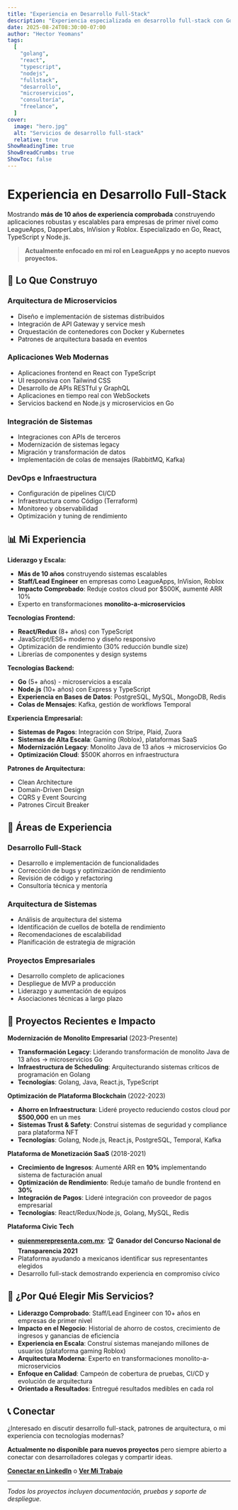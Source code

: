 ```yaml
---
title: "Experiencia en Desarrollo Full-Stack"
description: "Experiencia especializada en desarrollo full-stack con Go, React, TypeScript, Node.js construyendo aplicaciones escalables para empresas de primer nivel"
date: 2025-08-24T08:30:00-07:00
author: "Hector Yeomans"
tags:
  [
    "golang",
    "react",
    "typescript",
    "nodejs",
    "fullstack",
    "desarrollo",
    "microservicios",
    "consultoría",
    "freelance",
  ]
cover:
  image: "hero.jpg"
  alt: "Servicios de desarrollo full-stack"
  relative: true
ShowReadingTime: true
ShowBreadCrumbs: true
ShowToc: false
---
```


# Experiencia en Desarrollo Full-Stack

Mostrando **más de 10 años de experiencia comprobada** construyendo aplicaciones robustas y escalables para empresas de primer nivel como LeagueApps, DapperLabs, InVision y Roblox. Especializado en Go, React, TypeScript y Node.js.

> **Actualmente enfocado en mi rol en LeagueApps y no acepto nuevos proyectos.**

## 🔧 Lo Que Construyo

### Arquitectura de Microservicios

- Diseño e implementación de sistemas distribuidos
- Integración de API Gateway y service mesh
- Orquestación de contenedores con Docker y Kubernetes
- Patrones de arquitectura basada en eventos

### Aplicaciones Web Modernas

- Aplicaciones frontend en React con TypeScript
- UI responsiva con Tailwind CSS
- Desarrollo de APIs RESTful y GraphQL
- Aplicaciones en tiempo real con WebSockets
- Servicios backend en Node.js y microservicios en Go

### Integración de Sistemas

- Integraciones con APIs de terceros
- Modernización de sistemas legacy
- Migración y transformación de datos
- Implementación de colas de mensajes (RabbitMQ, Kafka)

### DevOps e Infraestructura

- Configuración de pipelines CI/CD
- Infraestructura como Código (Terraform)
- Monitoreo y observabilidad
- Optimización y tuning de rendimiento

## 📊 Mi Experiencia

**Liderazgo y Escala:**

- **Más de 10 años** construyendo sistemas escalables
- **Staff/Lead Engineer** en empresas como LeagueApps, InVision, Roblox
- **Impacto Comprobado**: Reduje costos cloud por $500K, aumenté ARR 10%
- Experto en transformaciones **monolito-a-microservicios**

**Tecnologías Frontend:**

- **React/Redux** (8+ años) con TypeScript
- JavaScript/ES6+ moderno y diseño responsivo
- Optimización de rendimiento (30% reducción bundle size)
- Librerías de componentes y design systems

**Tecnologías Backend:**

- **Go** (5+ años) - microservicios a escala
- **Node.js** (10+ años) con Express y TypeScript
- **Experiencia en Bases de Datos**: PostgreSQL, MySQL, MongoDB, Redis
- **Colas de Mensajes**: Kafka, gestión de workflows Temporal

**Experiencia Empresarial:**

- **Sistemas de Pagos**: Integración con Stripe, Plaid, Zuora
- **Sistemas de Alta Escala**: Gaming (Roblox), plataformas SaaS
- **Modernización Legacy**: Monolito Java de 13 años → microservicios Go
- **Optimización Cloud**: $500K ahorros en infraestructura

**Patrones de Arquitectura:**

- Clean Architecture
- Domain-Driven Design
- CQRS y Event Sourcing
- Patrones Circuit Breaker

## 💼 Áreas de Experiencia

### Desarrollo Full-Stack

- Desarrollo e implementación de funcionalidades
- Corrección de bugs y optimización de rendimiento
- Revisión de código y refactoring
- Consultoría técnica y mentoría

### Arquitectura de Sistemas

- Análisis de arquitectura del sistema
- Identificación de cuellos de botella de rendimiento
- Recomendaciones de escalabilidad
- Planificación de estrategia de migración

### Proyectos Empresariales

- Desarrollo completo de aplicaciones
- Despliegue de MVP a producción
- Liderazgo y aumentación de equipos
- Asociaciones técnicas a largo plazo

## 🎯 Proyectos Recientes e Impacto

**Modernización de Monolito Empresarial** (2023-Presente)

- **Transformación Legacy**: Liderando transformación de monolito Java de 13 años → microservicios Go
- **Infraestructura de Scheduling**: Arquitecturando sistemas críticos de programación en Golang
- **Tecnologías**: Golang, Java, React.js, TypeScript

**Optimización de Plataforma Blockchain** (2022-2023)

- **Ahorro en Infraestructura**: Lideré proyecto reduciendo costos cloud por **$500,000** en un mes
- **Sistemas Trust & Safety**: Construí sistemas de seguridad y compliance para plataforma NFT
- **Tecnologías**: Golang, Node.js, React.js, PostgreSQL, Temporal, Kafka

**Plataforma de Monetización SaaS** (2018-2021)

- **Crecimiento de Ingresos**: Aumenté ARR en **10%** implementando sistema de facturación anual
- **Optimización de Rendimiento**: Reduje tamaño de bundle frontend en **30%**
- **Integración de Pagos**: Lideré integración con proveedor de pagos empresarial
- **Tecnologías**: React/Redux/Node.js, Golang, MySQL, Redis

**Plataforma Civic Tech**

- **[quienmerepresenta.com.mx](https://quienmerepresenta.com.mx/)**: 🏆 **Ganador del Concurso Nacional de Transparencia 2021**
- Plataforma ayudando a mexicanos identificar sus representantes elegidos
- Desarrollo full-stack demostrando experiencia en compromiso cívico

## 🚀 ¿Por Qué Elegir Mis Servicios?

- **Liderazgo Comprobado**: Staff/Lead Engineer con 10+ años en empresas de primer nivel
- **Impacto en el Negocio**: Historial de ahorro de costos, crecimiento de ingresos y ganancias de eficiencia
- **Experiencia en Escala**: Construí sistemas manejando millones de usuarios (plataforma gaming Roblox)
- **Arquitectura Moderna**: Experto en transformaciones monolito-a-microservicios
- **Enfoque en Calidad**: Campeón de cobertura de pruebas, CI/CD y evolución de arquitectura
- **Orientado a Resultados**: Entregué resultados medibles en cada rol

## 📞 Conectar

¿Interesado en discutir desarrollo full-stack, patrones de arquitectura, o mi experiencia con tecnologías modernas?

**Actualmente no disponible para nuevos proyectos** pero siempre abierto a conectar con desarrolladores colegas y compartir ideas.

[**Conectar en LinkedIn**](https://www.linkedin.com/in/hector-yeomans) o [**Ver Mi Trabajo**](https://github.com/hyeomans)

---

_Todos los proyectos incluyen documentación, pruebas y soporte de despliegue._
